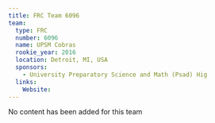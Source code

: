 ```yaml
---
title: FRC Team 6096
team:
  type: FRC
  number: 6096
  name: UPSM Cobras
  rookie_year: 2016
  location: Detroit, MI, USA
  sponsors:
    - University Preparatory Science and Math (Psad) Hig
  links:
    Website: 
---
```

No content has been added for this team